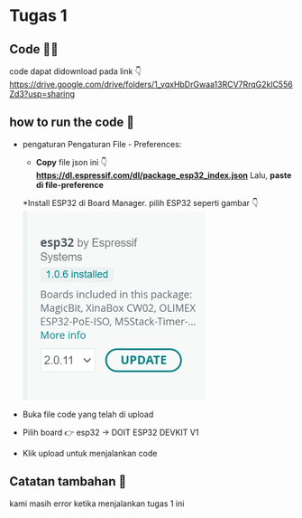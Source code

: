 # Tugas 1

## Code 🧑‍💻
code dapat didownload pada link 👇
https://drive.google.com/drive/folders/1_vqxHbDrGwaa13RCV7RrqG2klC556Zd3?usp=sharing

## how to run the code 🤔
* pengaturan Pengaturan File - Preferences:
  * **Copy** file json ini 👇 
    **https://dl.espressif.com/dl/package_esp32_index.json**
    Lalu, **paste di file-preference**
  
  *Install ESP32 di Board Manager. pilih ESP32 seperti gambar 👇
    ![Alt text](image.png)
  
* Buka file code yang telah di upload
* Pilih board 👉 esp32 -> DOIT ESP32 DEVKIT V1 
* Klik upload untuk menjalankan code 

## Catatan tambahan 📝
kami masih error ketika menjalankan tugas 1 ini